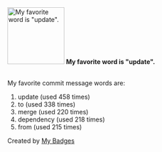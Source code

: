 <img src="https://my-badges.github.io/my-badges/favorite-word.png" alt="My favorite word is &quot;update&quot;." title="My favorite word is &quot;update&quot;." width="128">
<strong>My favorite word is &quot;update&quot;.</strong>
<br><br>

My favorite commit message words are:

1. update (used 458 times)
2. to (used 338 times)
3. merge (used 220 times)
4. dependency (used 218 times)
5. from (used 215 times)


Created by <a href="https://github.com/my-badges/my-badges">My Badges</a>